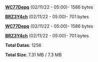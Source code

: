 [**WC77Depq**](/data/WC77Depq.txt) (02/11/22 - 05:00)- 1586 bytes

[**BRZ3Y4ch**](/data/BRZ3Y4ch.txt) (02/11/22 - 05:00)- 701 bytes

[**WC77Depq**](/data/WC77Depq.txt) (02/11/22 - 05:00)- 1586 bytes

[**BRZ3Y4ch**](/data/BRZ3Y4ch.txt) (02/11/22 - 05:00)- 701 bytes

**Total Datas**: 1256

**Total Size**: 7.31 MB / 7.3 MB